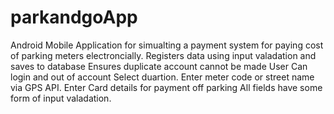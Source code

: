 # parkandgoApp
Android Mobile Application for simualting a payment system for paying cost of parking meters electroncially.
Registers data using input valadation and saves to database
Ensures duplicate account cannot be made
User Can login and out of account
Select duartion.
Enter meter code or street name via GPS API.
Enter Card details for payment off parking
All fields have some form of input valadation. 
